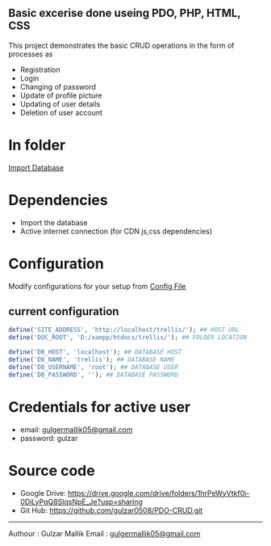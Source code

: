 ## Basic excerise done useing PDO, PHP, HTML, CSS
This project demonstrates the basic CRUD operations in the form of processes as
- Registration
- Login
- Changing of password
- Update of profile picture
- Updating of user details
- Deletion of user account

# In folder
[Import Database](/trellis.sql)

# Dependencies
- Import the database
- Active internet connection (for CDN js,css dependencies)

# Configuration
Modify configurations for your setup from [Config File](includes/config.inc.php)
## current configuration
```php
define('SITE_ADDRESS', 'http://localhost/trellis/'); ## HOST URL
define('DOC_ROOT', 'D:/xampp/htdocs/trellis/'); ## FOLDER LOCATION

define('DB_HOST', 'localhost'); ## DATABASE HOST
define('DB_NAME', 'trellis'); ## DATABASE NAME
define('DB_USERNAME', 'root'); ## DATABASE USER
define('DB_PASSWORD', ''); ## DATABASE PASSWORD
```

# Credentials for active user
- email: gulgermallik05@gmail.com
- password: gulzar

# Source code
- Google Drive: https://drive.google.com/drive/folders/1hrPeWyVtkf0i-0DiLyPqQ8SlqsNpE_Je?usp=sharing
- Git Hub: https://github.com/gulzar0508/PDO-CRUD.git

------
Authour	: Gulzar Mallik
Email	: gulgermallik05@gmail.com